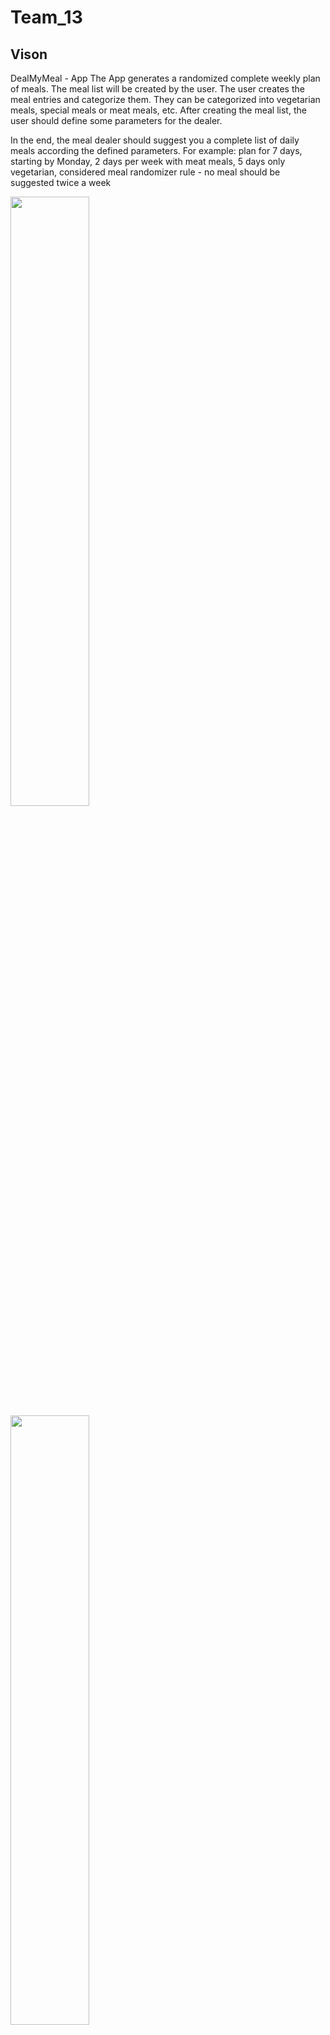 # Team_13

## Vison
DealMyMeal - App
The App generates a randomized complete weekly plan of meals. The meal list will be created by the user. The user creates the meal entries and categorize them. They can be categorized into vegetarian meals, special meals or meat meals, etc. After creating the meal list, the user should define some parameters for the dealer.  

In the end, the meal dealer should suggest you a complete list of daily meals according the defined parameters. 
For example: plan for 7 days, starting by Monday, 2 days per week with meat meals, 5 days only vegetarian, considered meal randomizer rule - no meal should be suggested twice a week


<img src="https://user-images.githubusercontent.com/7067559/112191273-239b3a00-8c06-11eb-8356-8c2054edfb20.png" width="50%">
<img src="https://user-images.githubusercontent.com/7067559/112191286-26962a80-8c06-11eb-8521-df2c2c9df786.png" width="50%">
<img src="https://user-images.githubusercontent.com/7067559/112191296-28f88480-8c06-11eb-886c-35794e9c9886.png" width="50%">


## Team
| Role | Name |
| ---- | ---- |
| **Product Owner** | Elke Perner |
| **Scrum Master** | aa bb |
| **Developer** | Patrick Eckel |
| **Developer** | Marco Herzl |
| **Developer** | Ivan Iličić |
| **Developer** | Matthias Kargl |
| **Developer** | Natalie Kvita |
| **Developer** | Maximilian Mallweger |
| **Developer** | Gregor Mayr |
| **Developer** | Marcus Oliver Pilgram |
| **Developer** | Martina Pranjic |


## Implemented Feature List
| Name | Associated User Story | Additional Information |
| --- | --- | --- |
| Placeholder | TT-0 | None |

